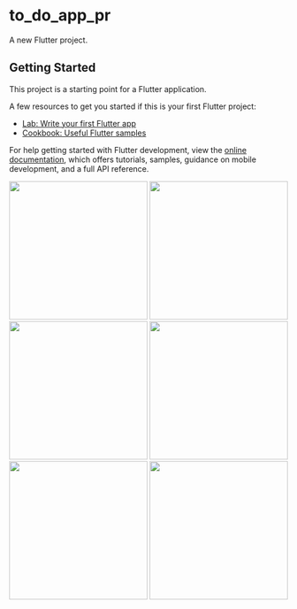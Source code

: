 # to_do_app_pr

A new Flutter project.

## Getting Started

This project is a starting point for a Flutter application.

A few resources to get you started if this is your first Flutter project:

- [Lab: Write your first Flutter app](https://docs.flutter.dev/get-started/codelab)
- [Cookbook: Useful Flutter samples](https://docs.flutter.dev/cookbook)

For help getting started with Flutter development, view the
[online documentation](https://docs.flutter.dev/), which offers tutorials,
samples, guidance on mobile development, and a full API reference.





<img src="https://user-images.githubusercontent.com/121868184/236295013-2d14b6fa-163d-43e2-86c4-ab789cec661c.jpeg" width="250px">
<img src="https://user-images.githubusercontent.com/121868184/236294880-700ff553-e2b9-4028-bf22-2b60fbc1756b.jpeg" width="250px">
<img src="https://user-images.githubusercontent.com/121868184/236294871-4a2df873-8d60-414a-b8e9-f2794ab888cc.jpeg" width="250px">
<img src="https://user-images.githubusercontent.com/121868184/236294857-947b4726-51c0-465a-be1e-8cabd07dd155.jpeg" width="250px">
<img src="https://user-images.githubusercontent.com/121868184/236294847-28ce07c9-781b-442a-9438-6d7e508a6bf3.jpeg" width="250px">
<img src="https://user-images.githubusercontent.com/121868184/236294835-ee44a39c-9d31-47c9-9ddf-95fdc4a2b850.jpeg" width="250px">





